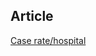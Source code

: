 ## Article

[Case rate/hospital](https://inews.co.uk/news/covid-hospital-admissions-rising-slower-than-in-previous-wave-data-shows-1063654)